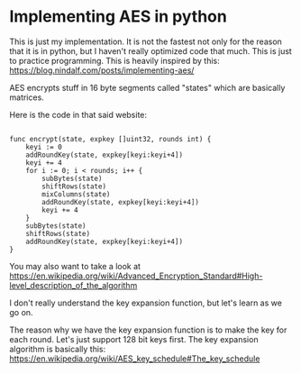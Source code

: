 
# Implementing AES in python

This is just my implementation. It is not the fastest not only for the reason that it is in python, but I haven't really optimized code that much. This is just to practice programming. This is heavily inspired by this: https://blog.nindalf.com/posts/implementing-aes/

AES encrypts stuff in 16 byte segments called "states" which are basically matrices.

Here is the code in that said website:

```

func encrypt(state, expkey []uint32, rounds int) {
	keyi := 0
	addRoundKey(state, expkey[keyi:keyi+4])
	keyi += 4
	for i := 0; i < rounds; i++ {
		subBytes(state)
		shiftRows(state)
		mixColumns(state)
		addRoundKey(state, expkey[keyi:keyi+4])
		keyi += 4
	}
	subBytes(state)
	shiftRows(state)
	addRoundKey(state, expkey[keyi:keyi+4])
}

```

You may also want to take a look at https://en.wikipedia.org/wiki/Advanced_Encryption_Standard#High-level_description_of_the_algorithm

I don't really understand the key expansion function, but let's learn as we go on.

The reason why we have the key expansion function is to make the key for each round. Let's just support 128 bit keys first. The key expansion algorithm is basically this: https://en.wikipedia.org/wiki/AES_key_schedule#The_key_schedule















